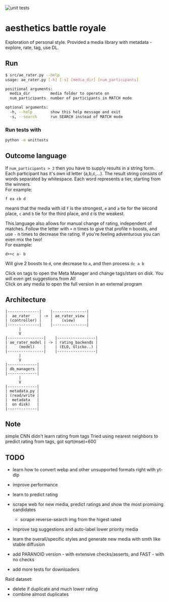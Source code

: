 ![unit tests](https://github.com/michael-pruglo/aesthetics/actions/workflows/python-app.yml/badge.svg)

# aesthetics battle royale

Exploration of personal style. Provided a media library with metadata - explore, rate, tag, use DL.

## Run

```bash
$ src/ae_rater.py --help
usage: ae_rater.py [-h] [-s] [media_dir] [num_participants]

positional arguments:
  media_dir         media folder to operate on
  num_participants  number of participants in MATCH mode

optional arguments:
  -h, --help        show this help message and exit
  -s, --search      run SEARCH instead of MATCH mode

```

### Run tests with

```bash
python -m unittests
```

## Outcome language

If `num_participants > 2` then you have to supply results in a string form. Each participant has it's own id letter (a,b,c,...). The result string consists of words separated by whitespace. Each word represents a tier, starting from the winners. <br>
For example:

```
f ea cb d
```
means that the media with id `f` is the strongest, `e` and `a` tie for the second place, `c` and `b` tie for the third place, and `d` is the weakest.

This language also allows for manual change of rating, independent of matches. Follow the letter with `+` n times to give that profile n boosts, and use `-` n times to decrease the rating. If you're feeling adventurous you can even mix the two!<br>
For example:

```
d++c a- b
```
Will give 2 boosts to `d`, one decrease to `a`, and then process `dc a b`

Click on tags to open the Meta Manager and change tags/stars on disk. You will even get suggestions from AI!<br>
Click on any media to open the full version in an external program

## Architecture

```
|--------------|    |---------------|
|  ae_rater    | -> | ae_rater_view |
| (controller) |    |    (view)     |
|--------------|    |---------------|
      |
      V
|----------------|    |-----------------|
| ae_rater_model | -> | rating_backends |
|     (model)    |    | (ELO, Glicko..) |
|----------------|    |-----------------|
      |
      V
|-------------|
| db_managers |
|-------------|
      |
      V
|-------------|
| metadata.py |
| (read/write |
|  metadata   |
|  on disk)   |
|-------------|
```

## Note

simple CNN didn't learn rating from tags
Tried using nearest neighbors to predict rating from tags, got sqrt(mse)=600

## TODO

- learn how to convert webp and other unsupported formats right with yt-dlp

- improve performance
- learn to predict rating
- scrape web for new media, predict ratings and show the most promising candidates
  - scrape reverse-search img from the higest rated
- improve tag suggestions and auto-label lower priority media
- learn the overall/specific styles and generate new media with smth like stable diffusion
- add PARANOID version - with extensive checks/asserts, and FAST - with no checks
- add more tests for downloaders

Raid dataset:
- delete if duplicate and much lower rating
- combine almost duplicates

